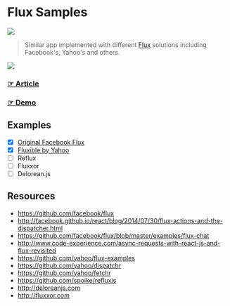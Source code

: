 # Flux Samples

[![](http://img.shields.io/badge/Status-In%20Progress-green.svg?style=flat)](https://github.com/voronianski/telepath-mini/commits/master)

> Similar app implemented with different [Flux](https://facebook.github.io/flux/) solutions including Facebook's, Yahoo's and others. 

[![](https://farm9.staticflickr.com/8643/16226391077_abc5974488_o.png)]()

### [☞ Article](http://pixelhunter.me/)

### [☞ Demo](http://labs.voronianski.com/flux-samples) 

## Examples

* [x] [Original Facebook Flux](https://github.com/voronianski/flux-samples/tree/master/facebook-flux)
* [x] [Fluxible by Yahoo](https://github.com/voronianski/flux-samples/tree/master/yahoo-fluxible)
* [ ] Reflux
* [ ] Fluxxor
* [ ] Delorean.js

## Resources

- https://github.com/facebook/flux
- http://facebook.github.io/react/blog/2014/07/30/flux-actions-and-the-dispatcher.html
- https://github.com/facebook/flux/blob/master/examples/flux-chat
- http://www.code-experience.com/async-requests-with-react-js-and-flux-revisited
- https://github.com/yahoo/flux-examples
- https://github.com/yahoo/dispatchr
- https://github.com/yahoo/fetchr
- https://github.com/spoike/refluxjs
- http://deloreanjs.com
- http://fluxxor.com
